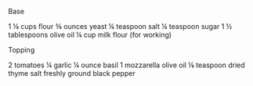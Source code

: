 Base

1 ⅛ cups
flour
⅜ ounces
yeast
¼ teaspoon
salt
¼ teaspoon
sugar
1 ½ tablespoons
olive oil
¼ cup
milk
flour (for working)


Topping

2
tomatoes
¼
garlic
¼ ounce
basil
1
mozzarella
olive oil
⅛ teaspoon
dried thyme
salt
freshly ground black pepper